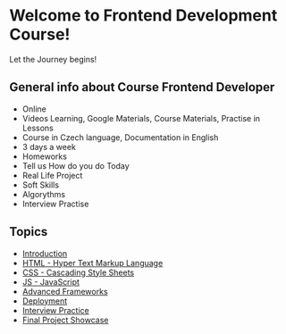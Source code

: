 # Welcome to Frontend Development Course!

Let the Journey begins!

## General info about Course Frontend Developer

- Online
- Videos Learning, Google Materials, Course Materials, Practise in Lessons
- Course in Czech language, Documentation in English
- 3 days a week
- Homeworks
- Tell us How do you do Today
- Real Life Project
- Soft Skills
- Algorythms
- Interview Practise

## Topics

- [Introduction](https://github.com/macoto00/Frontend-Developer-Code-Lessons/wiki/Introduction)
- [HTML - Hyper Text Markup Language](https://github.com/macoto00/Frontend-Developer-Code-Lessons/wiki/HTML-Topics)
- [CSS - Cascading Style Sheets](https://github.com/macoto00/Frontend-Developer-Code-Lessons/wiki/CSS-Topics)
- [JS - JavaScript](https://github.com/macoto00/Frontend-Developer-Code-Lessons/wiki/JS-Topics)
- [Advanced Frameworks](https://github.com/macoto00/Frontend-Developer-Code-Lessons/tree/main/Advanced%20Frameworks%20Topics)
- [Deployment](https://github.com/macoto00/Frontend-Developer-Code-Lessons/tree/main/Deploy)
- [Interview Practice](https://github.com/macoto00/Frontend-Developer-Code-Lessons/tree/main/Interview%20Practise)
- [Final Project Showcase](https://github.com/macoto00/Frontend-Developer-Code-Lessons/tree/main/Final%20Projects%20Showdown)

